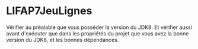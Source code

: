 # LIFAP7JeuLignes
Vérifier au préalable que vous posséder la version du JDK8.
Et vérifier aussi avant d'exécuter que dans les propriétés du projet que vous avez la bonne version du JDK8, et les bonnes dépendances.

